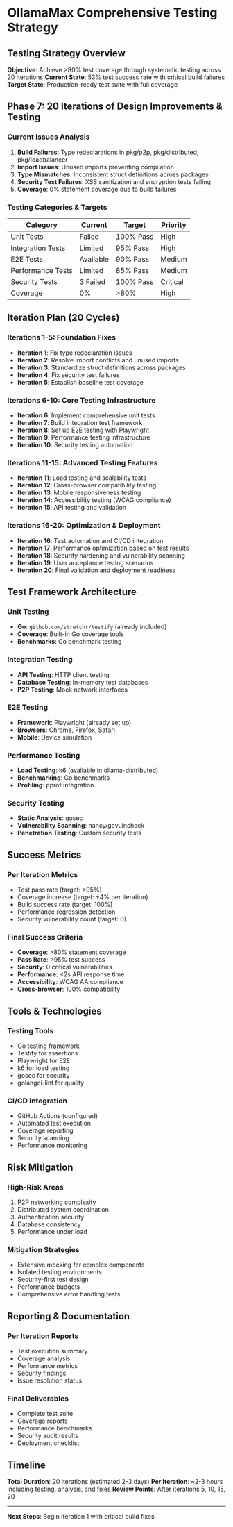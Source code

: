 # OllamaMax Comprehensive Testing Strategy

## Testing Strategy Overview

**Objective**: Achieve >80% test coverage through systematic testing across 20 iterations
**Current State**: 53% test success rate with critical build failures
**Target State**: Production-ready test suite with full coverage

## Phase 7: 20 Iterations of Design Improvements & Testing

### Current Issues Analysis
1. **Build Failures**: Type redeclarations in pkg/p2p, pkg/distributed, pkg/loadbalancer
2. **Import Issues**: Unused imports preventing compilation
3. **Type Mismatches**: Inconsistent struct definitions across packages
4. **Security Test Failures**: XSS sanitization and encryption tests failing
5. **Coverage**: 0% statement coverage due to build failures

### Testing Categories & Targets

| Category | Current | Target | Priority |
|----------|---------|--------|----------|
| Unit Tests | Failed | 100% Pass | High |
| Integration Tests | Limited | 95% Pass | High |
| E2E Tests | Available | 90% Pass | Medium |
| Performance Tests | Limited | 85% Pass | Medium |
| Security Tests | 3 Failed | 100% Pass | Critical |
| Coverage | 0% | >80% | High |

## Iteration Plan (20 Cycles)

### Iterations 1-5: Foundation Fixes
- **Iteration 1**: Fix type redeclaration issues
- **Iteration 2**: Resolve import conflicts and unused imports
- **Iteration 3**: Standardize struct definitions across packages
- **Iteration 4**: Fix security test failures
- **Iteration 5**: Establish baseline test coverage

### Iterations 6-10: Core Testing Infrastructure
- **Iteration 6**: Implement comprehensive unit tests
- **Iteration 7**: Build integration test framework
- **Iteration 8**: Set up E2E testing with Playwright
- **Iteration 9**: Performance testing infrastructure
- **Iteration 10**: Security testing automation

### Iterations 11-15: Advanced Testing Features
- **Iteration 11**: Load testing and scalability tests
- **Iteration 12**: Cross-browser compatibility testing
- **Iteration 13**: Mobile responsiveness testing
- **Iteration 14**: Accessibility testing (WCAG compliance)
- **Iteration 15**: API testing and validation

### Iterations 16-20: Optimization & Deployment
- **Iteration 16**: Test automation and CI/CD integration
- **Iteration 17**: Performance optimization based on test results
- **Iteration 18**: Security hardening and vulnerability scanning
- **Iteration 19**: User acceptance testing scenarios
- **Iteration 20**: Final validation and deployment readiness

## Test Framework Architecture

### Unit Testing
- **Go**: `github.com/stretchr/testify` (already included)
- **Coverage**: Built-in Go coverage tools
- **Benchmarks**: Go benchmark testing

### Integration Testing
- **API Testing**: HTTP client testing
- **Database Testing**: In-memory test databases
- **P2P Testing**: Mock network interfaces

### E2E Testing
- **Framework**: Playwright (already set up)
- **Browsers**: Chrome, Firefox, Safari
- **Mobile**: Device simulation

### Performance Testing
- **Load Testing**: k6 (available in ollama-distributed)
- **Benchmarking**: Go benchmarks
- **Profiling**: pprof integration

### Security Testing
- **Static Analysis**: gosec
- **Vulnerability Scanning**: nancy/govulncheck
- **Penetration Testing**: Custom security tests

## Success Metrics

### Per Iteration Metrics
- Test pass rate (target: >95%)
- Coverage increase (target: +4% per iteration)
- Build success rate (target: 100%)
- Performance regression detection
- Security vulnerability count (target: 0)

### Final Success Criteria
- **Coverage**: >80% statement coverage
- **Pass Rate**: >95% test success
- **Security**: 0 critical vulnerabilities
- **Performance**: <2s API response time
- **Accessibility**: WCAG AA compliance
- **Cross-browser**: 100% compatibility

## Tools & Technologies

### Testing Tools
- Go testing framework
- Testify for assertions
- Playwright for E2E
- k6 for load testing
- gosec for security
- golangci-lint for quality

### CI/CD Integration
- GitHub Actions (configured)
- Automated test execution
- Coverage reporting
- Security scanning
- Performance monitoring

## Risk Mitigation

### High-Risk Areas
1. P2P networking complexity
2. Distributed system coordination
3. Authentication security
4. Database consistency
5. Performance under load

### Mitigation Strategies
- Extensive mocking for complex components
- Isolated testing environments
- Security-first test design
- Performance budgets
- Comprehensive error handling tests

## Reporting & Documentation

### Per Iteration Reports
- Test execution summary
- Coverage analysis
- Performance metrics
- Security findings
- Issue resolution status

### Final Deliverables
- Complete test suite
- Coverage reports
- Performance benchmarks
- Security audit results
- Deployment checklist

## Timeline

**Total Duration**: 20 iterations (estimated 2-3 days)
**Per Iteration**: ~2-3 hours including testing, analysis, and fixes
**Review Points**: After iterations 5, 10, 15, 20

---

**Next Steps**: Begin Iteration 1 with critical build fixes